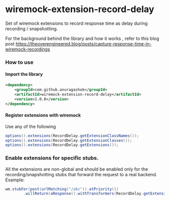 # wiremock-extension-record-delay
Set of wiremock extensions to record response time as delay during recording / snapshotting.

For the background behind the library and how it works , refer to this blog post https://theoverengineered.blog/posts/capture-response-time-in-wiremock-recordings


### How to use

#### Import the library 

```xml
<dependency>
    <groupId>com.github.anuragashok</groupId>
    <artifactId>wiremock-extension-record-delay</artifactId>
    <version>1.0.8</version>
</dependency>
```

#### Register extensions with wiremock
Use any of the following
```java
options().extensions(RecordDelay.getExtensionClassNames());
options().extensions(RecordDelay.getExtensionClasses());
options().extensions(RecordDelay.getExtensions());
```

### Enable extensions for specific stubs.
All the extensions are non-global and should be enabled only for the recording/snapshotting stubs that forward the request to a real backend.
Example:
```java
wm.stubFor(post(urlMatching("/abc")).atPriority(1)
        .willReturn(aResponse().withTransformers(RecordDelay.getExtensionClassNames()).proxiedFrom("https://www.xyz.com"))))
```
